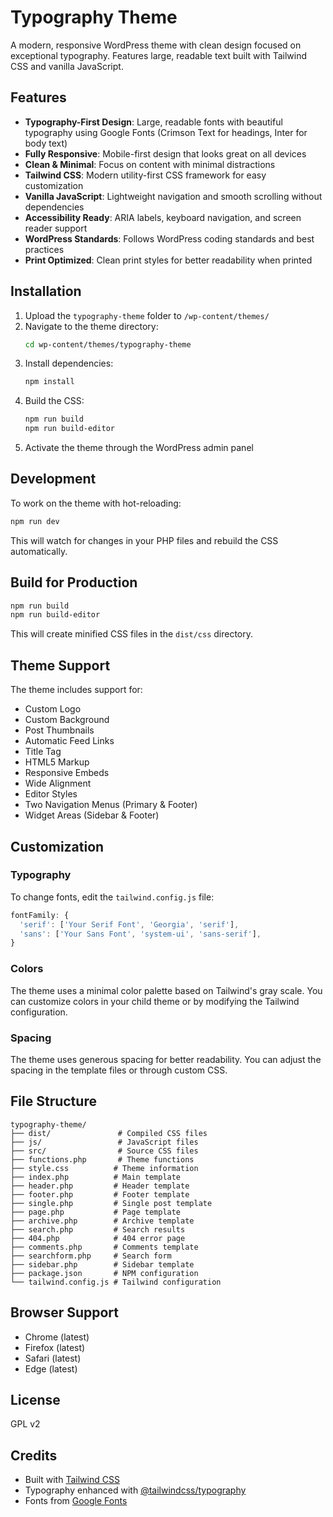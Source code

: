 # Typography Theme

A modern, responsive WordPress theme with clean design focused on exceptional typography. Features large, readable text built with Tailwind CSS and vanilla JavaScript.

## Features

- **Typography-First Design**: Large, readable fonts with beautiful typography using Google Fonts (Crimson Text for headings, Inter for body text)
- **Fully Responsive**: Mobile-first design that looks great on all devices
- **Clean & Minimal**: Focus on content with minimal distractions
- **Tailwind CSS**: Modern utility-first CSS framework for easy customization
- **Vanilla JavaScript**: Lightweight navigation and smooth scrolling without dependencies
- **Accessibility Ready**: ARIA labels, keyboard navigation, and screen reader support
- **WordPress Standards**: Follows WordPress coding standards and best practices
- **Print Optimized**: Clean print styles for better readability when printed

## Installation

1. Upload the `typography-theme` folder to `/wp-content/themes/`
2. Navigate to the theme directory:
   ```bash
   cd wp-content/themes/typography-theme
   ```
3. Install dependencies:
   ```bash
   npm install
   ```
4. Build the CSS:
   ```bash
   npm run build
   npm run build-editor
   ```
5. Activate the theme through the WordPress admin panel

## Development

To work on the theme with hot-reloading:

```bash
npm run dev
```

This will watch for changes in your PHP files and rebuild the CSS automatically.

## Build for Production

```bash
npm run build
npm run build-editor
```

This will create minified CSS files in the `dist/css` directory.

## Theme Support

The theme includes support for:

- Custom Logo
- Custom Background
- Post Thumbnails
- Automatic Feed Links
- Title Tag
- HTML5 Markup
- Responsive Embeds
- Wide Alignment
- Editor Styles
- Two Navigation Menus (Primary & Footer)
- Widget Areas (Sidebar & Footer)

## Customization

### Typography

To change fonts, edit the `tailwind.config.js` file:

```javascript
fontFamily: {
  'serif': ['Your Serif Font', 'Georgia', 'serif'],
  'sans': ['Your Sans Font', 'system-ui', 'sans-serif'],
}
```

### Colors

The theme uses a minimal color palette based on Tailwind's gray scale. You can customize colors in your child theme or by modifying the Tailwind configuration.

### Spacing

The theme uses generous spacing for better readability. You can adjust the spacing in the template files or through custom CSS.

## File Structure

```
typography-theme/
├── dist/               # Compiled CSS files
├── js/                 # JavaScript files
├── src/                # Source CSS files
├── functions.php       # Theme functions
├── style.css          # Theme information
├── index.php          # Main template
├── header.php         # Header template
├── footer.php         # Footer template
├── single.php         # Single post template
├── page.php           # Page template
├── archive.php        # Archive template
├── search.php         # Search results
├── 404.php            # 404 error page
├── comments.php       # Comments template
├── searchform.php     # Search form
├── sidebar.php        # Sidebar template
├── package.json       # NPM configuration
└── tailwind.config.js # Tailwind configuration
```

## Browser Support

- Chrome (latest)
- Firefox (latest)
- Safari (latest)
- Edge (latest)

## License

GPL v2

## Credits

- Built with [Tailwind CSS](https://tailwindcss.com/)
- Typography enhanced with [@tailwindcss/typography](https://github.com/tailwindlabs/tailwindcss-typography)
- Fonts from [Google Fonts](https://fonts.google.com/)